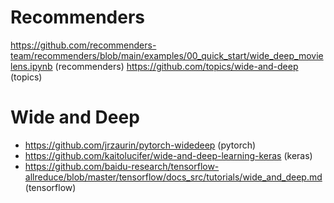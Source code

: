 # Recommenders
https://github.com/recommenders-team/recommenders/blob/main/examples/00_quick_start/wide_deep_movielens.ipynb (recommenders)
https://github.com/topics/wide-and-deep (topics)

# Wide and Deep 
* https://github.com/jrzaurin/pytorch-widedeep (pytorch)
* https://github.com/kaitolucifer/wide-and-deep-learning-keras (keras)
* https://github.com/baidu-research/tensorflow-allreduce/blob/master/tensorflow/docs_src/tutorials/wide_and_deep.md (tensorflow)
